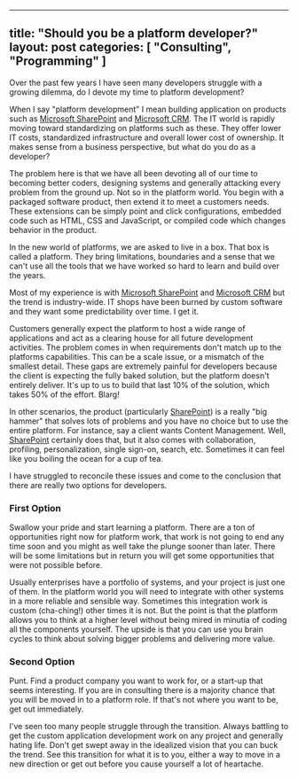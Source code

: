 -----
title: "Should you be a platform developer?"
layout: post
categories: [ "Consulting", "Programming" ]
-----
Over the past few years I have seen many developers struggle with a growing dilemma, do I devote my time to platform development?

When I say "platform development" I mean building application on products such as [Microsoft SharePoint][1] and [Microsoft CRM][2]. The IT world is rapidly moving toward standardizing on platforms such as these. They offer lower IT costs, standardized infrastructure and overall lower cost of ownership. It makes sense from a business perspective, but what do you do as a developer?

The problem here is that we have all been devoting all of our time to becoming better coders, designing systems and generally attacking every problem from the ground up. Not so in the platform world. You begin with a packaged software product, then extend it to meet a customers needs. These extensions can be simply point and click configurations, embedded code such as HTML, CSS and JavaScript, or compiled code which changes behavior in the product.

In the new world of platforms, we are asked to live in a box. That box is called a platform. They bring limitations, boundaries and a sense that we can't use all the tools that we have worked so hard to learn and build over the years. 

Most of my experience is with [Microsoft SharePoint][1] and [Microsoft CRM][2] but the trend is industry-wide. IT shops have been burned by custom software and they want some predictability over time. I get it.

Customers generally expect the platform to host a wide range of applications and act as a clearing house for all future development activities. The problem comes in when requirements don't match up to the platforms capabilities. This can be a scale issue, or a mismatch of the smallest detail. These gaps are extremely painful for developers because the client is expecting the fully baked solution, but the platform doesn't entirely deliver. It's up to us to build that last 10% of the solution, which takes 50% of the effort. Blarg!

In other scenarios, the product (particularly [SharePoint][1]) is a really "big hammer" that solves lots of problems and you have no choice but to use the entire platform. For instance, say a client wants Content Management. Well, [SharePoint][1] certainly does that, but it also comes with collaboration, profiling, personalization, single sign-on, search, etc. Sometimes it can feel like you boiling the ocean for a cup of tea.

I have struggled to reconcile these issues and come to the conclusion that there are really two options for developers.

### First Option
Swallow your pride and start learning a platform. There are a ton of opportunities right now for platform work, that work is not going to end any time soon and you might as well take the plunge sooner than later. There will be some limitations but in return you will get some opportunities that were not possible before. 

Usually enterprises have a portfolio of systems, and your project is just one of them. In the platform world you will need to integrate with other systems in a more reliable and sensible way. Sometimes this integration work is custom (cha-ching!) other times it is not. But the point is that the platform allows you to think at a higher level without being mired in minutia of coding all the components yourself. The upside is that you can use you brain cycles to think about solving bigger problems and delivering more value.

### Second Option
Punt. Find a product company you want to work for, or a start-up that seems interesting. If you are in consulting there is a majority chance that you will be moved in to a platform role. If that's not where you want to be, get out immediately. 

I've seen too many people struggle through the transition. Always battling to get the custom application development work on any project and generally hating life. Don't get swept away in the idealized vision that you can buck the trend. See this transition for what it is to you, either a way to move in a new direction or get out before you cause yourself a lot of heartache.


[1]: http://sharepoint.microsoft.com/en-us/Pages/default.aspx
[2]: http://crm.dynamics.com/online/default.aspx?tabid=fits-your-business&fbid=gnPbjZqF5wO